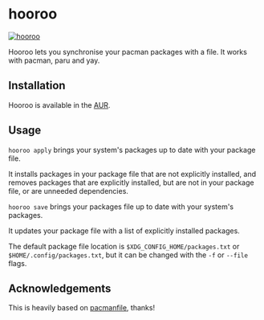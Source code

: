 # hooroo

[![hooroo](https://img.shields.io/aur/version/hooroo)](https://aur.archlinux.org/packages/hooroo)

Hooroo lets you synchronise your pacman packages with a file.
It works with pacman, paru and yay.

## Installation
Hooroo is available in the [AUR](https://aur.archlinux.org/packages/hooroo).

## Usage
`hooroo apply` brings your system's packages up to date with your package file.

It installs packages in your package file that are not explicitly installed, and removes packages that are explicitly installed, but are not in your package file, or are unneeded dependencies.

`hooroo save` brings your packages file up to date with your system's packages.

It updates your package file with a list of explicitly installed packages.

The default package file location is `$XDG_CONFIG_HOME/packages.txt` or `$HOME/.config/packages.txt`, but it can be changed with the `-f` or `--file` flags.

## Acknowledgements
This is heavily based on [pacmanfile](https://github.com/cloudlena/pacmanfile), thanks!
